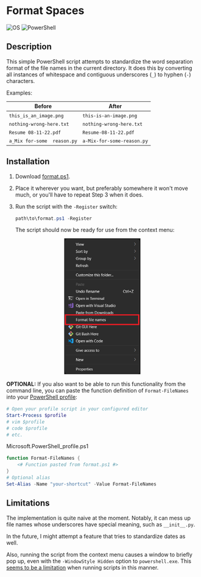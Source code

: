 # Format Spaces

![OS](https://img.shields.io/badge/Windows-10%2C%2011-blue)
![PowerShell](https://img.shields.io/badge/PowerShell-5%2B-blue)

## Description

This simple PowerShell script attempts to standardize the word separation format of the file names in the current directory. It does this by converting all instances of whitespace and contiguous underscores (`_`) to hyphen (`-`) characters.

Examples:

| Before                      | After                      |
| --------------------------- | -------------------------- |
| `this_is_an_image.png`      | `this-is-an-image.png`     |
| `nothing-wrong-here.txt`    | `nothing-wrong-here.txt`   |
| `Resume 08-11-22.pdf`       | `Resume-08-11-22.pdf`      |
| `a_Mix for-some  reason.py` | `a-Mix-for-some-reason.py` |

## Installation

1. Download [format.ps1](format.ps1).
2. Place it wherever you want, but preferably somewhere it won't move much, or you'll have to repeat Step 3 when it does.
3. Run the script with the `-Register` switch:
   
   ```powershell
   path\to\format.ps1 -Register
   ```
   The script should now be ready for use from the context menu:

<p align="center">
   <img width="200" src="preview.png">
</p>

**OPTIONAL:** If you also want to be able to run this functionality from the command line, you can paste the function definition of `Format-FileNames` into your [PowerShell profile](https://docs.microsoft.com/en-us/powershell/module/microsoft.powershell.core/about/about_profiles?view=powershell-7.2):

```powershell
# Open your profile script in your configured editor
Start-Process $profile
# vim $profile
# code $profile
# etc.
```

Microsoft.PowerShell_profile.ps1
```powershell
function Format-FileNames {
    <# Function pasted from format.ps1 #>
}
# Optional alias
Set-Alias -Name "your-shortcut" -Value Format-FileNames
```

## Limitations

The implementation is quite naive at the moment. Notably, it can mess up file names whose underscores have special meaning, such as `__init__.py`.

In the future, I might attempt a feature that tries to standardize dates as well.

Also, running the script from the context menu causes a window to briefly pop up, even with the `-WindowStyle Hidden` option to `powershell.exe`. This [seems to be a limitation](https://stackoverflow.com/questions/1802127/how-to-run-a-powershell-script-without-displaying-a-window) when running scripts in this manner.
